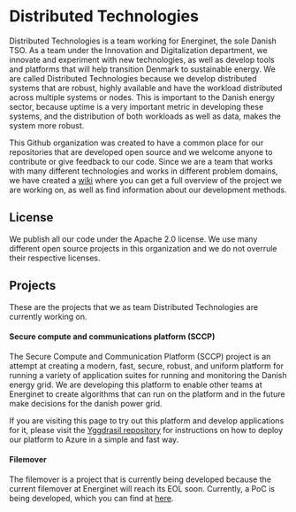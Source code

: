 # Distributed Technologies
Distributed Technologies is a team working for Energinet, the sole Danish TSO. As a team under the Innovation and Digitalization department, we innovate and experiment with new technologies, as well as develop tools and platforms that will help transition Denmark to sustainable energy. We are called Distributed Technologies because we develop distributed systems that are robust, highly available and have the workload distributed across multiple systems or nodes. This is important to the Danish energy sector, because uptime is a very important metric in developing these systems, and the distribution of both workloads as well as data, makes the system more robust. 

This Github organization was created to have a common place for our repositories that are developed open source and we welcome anyone to contribute or give feedback to our code. Since we are a team that works with many different technologies and works in different problem domains, we have created a [wiki](https://github.com/distributed-technologies/wiki) where you can get a full overview of the project we are working on, as well as find information about our development methods. 

## License
We publish all our code under the Apache 2.0 license. We use many different open source projects in this organization and we do not overrule their respective licenses. 

## Projects
These are the projects that we as team Distributed Technologies are currently working on. 

#### Secure compute and communications platform (SCCP)
The Secure Compute and Communication Platform (SCCP) project is an attempt at creating a modern, fast, secure, robust, and uniform platform for running a variety of application suites for running and monitoring the Danish energy grid. We are developing this platform to enable other teams at Energinet to create algorithms that can run on the platform and in the future make decisions for the danish power grid.

If you are visiting this page to try out this platform and develop applications for it, please visit the [Yggdrasil repository](https://github.com/distributed-technologies/yggdrasil) for instructions on how to deploy our platform to Azure in a simple and fast way. 

#### Filemover
The filemover is a project that is currently being developed because the current filemover at Energinet will reach its EOL soon. Currently, a PoC is being developed, which you can find at [here](https://github.com/distributed-technologies/filemover-poc).
